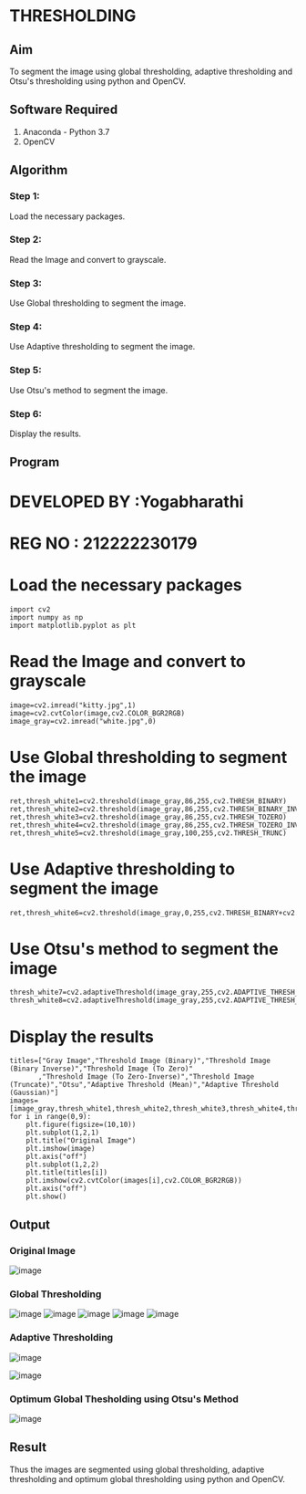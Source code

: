 # THRESHOLDING
## Aim
To segment the image using global thresholding, adaptive thresholding and Otsu's thresholding using python and OpenCV.

## Software Required
1. Anaconda - Python 3.7
2. OpenCV

## Algorithm
### Step 1:
Load the necessary packages.

### Step 2:
Read the Image and convert to grayscale.

### Step 3:
Use Global thresholding to segment the image.

### Step 4:
Use Adaptive thresholding to segment the image.

### Step 5:
Use Otsu's method to segment the image.

### Step 6:
Display the results.


## Program
# DEVELOPED BY :Yogabharathi
# REG NO : 212222230179

# Load the necessary packages
```
import cv2
import numpy as np
import matplotlib.pyplot as plt
```
# Read the Image and convert to grayscale
```
image=cv2.imread("kitty.jpg",1)
image=cv2.cvtColor(image,cv2.COLOR_BGR2RGB)
image_gray=cv2.imread("white.jpg",0)
```
# Use Global thresholding to segment the image
```
ret,thresh_white1=cv2.threshold(image_gray,86,255,cv2.THRESH_BINARY)
ret,thresh_white2=cv2.threshold(image_gray,86,255,cv2.THRESH_BINARY_INV)
ret,thresh_white3=cv2.threshold(image_gray,86,255,cv2.THRESH_TOZERO)
ret,thresh_white4=cv2.threshold(image_gray,86,255,cv2.THRESH_TOZERO_INV)
ret,thresh_white5=cv2.threshold(image_gray,100,255,cv2.THRESH_TRUNC)
```
# Use Adaptive thresholding to segment the image
```
ret,thresh_white6=cv2.threshold(image_gray,0,255,cv2.THRESH_BINARY+cv2.THRESH_OTSU)
```
# Use Otsu's method to segment the image 
```
thresh_white7=cv2.adaptiveThreshold(image_gray,255,cv2.ADAPTIVE_THRESH_MEAN_C,cv2.THRESH_BINARY,11,2)
thresh_white8=cv2.adaptiveThreshold(image_gray,255,cv2.ADAPTIVE_THRESH_GAUSSIAN_C,cv2.THRESH_BINARY,11,2)
```
# Display the results
```
titles=["Gray Image","Threshold Image (Binary)","Threshold Image (Binary Inverse)","Threshold Image (To Zero)"
       ,"Threshold Image (To Zero-Inverse)","Threshold Image (Truncate)","Otsu","Adaptive Threshold (Mean)","Adaptive Threshold (Gaussian)"]
images=[image_gray,thresh_white1,thresh_white2,thresh_white3,thresh_white4,thresh_white5,thresh_white6,thresh_white7,thresh_white8]
for i in range(0,9):
    plt.figure(figsize=(10,10))
    plt.subplot(1,2,1)
    plt.title("Original Image")
    plt.imshow(image)
    plt.axis("off")
    plt.subplot(1,2,2)
    plt.title(titles[i])
    plt.imshow(cv2.cvtColor(images[i],cv2.COLOR_BGR2RGB))
    plt.axis("off")
    plt.show()
```
## Output

### Original Image
![image](https://github.com/Yogabharathi3/THRESHOLDING-/assets/118899387/bc0181fd-545e-406b-a99b-ec306adf2a9a)

### Global Thresholding

![image](https://github.com/Yogabharathi3/THRESHOLDING-/assets/118899387/d0fa648c-a9dd-4124-9ec7-1c4e04f572fb)
![image](https://github.com/Yogabharathi3/THRESHOLDING-/assets/118899387/d438cbc6-d5a7-4829-aac0-a9963c00837d)
![image](https://github.com/Yogabharathi3/THRESHOLDING-/assets/118899387/83d5797d-e39a-4714-b1b7-c85fecd0694d)
![image](https://github.com/Yogabharathi3/THRESHOLDING-/assets/118899387/1d967365-e890-4d6a-9284-d28140e7f8d5)
![image](https://github.com/Yogabharathi3/THRESHOLDING-/assets/118899387/70df0f3b-5639-452a-9ef9-01a3184234fd)

### Adaptive Thresholding
![image](https://github.com/Yogabharathi3/THRESHOLDING-/assets/118899387/0291563f-7000-4bc7-954b-f1b0619e0959)

![image](https://github.com/Yogabharathi3/THRESHOLDING-/assets/118899387/b1357c01-384f-4b81-aa54-7cdd48ede1f4)

### Optimum Global Thesholding using Otsu's Method
![image](https://github.com/Yogabharathi3/THRESHOLDING-/assets/118899387/d225fe58-7a72-4b29-93f1-46158cc670fd)

## Result
Thus the images are segmented using global thresholding, adaptive thresholding and optimum global thresholding using python and OpenCV.
